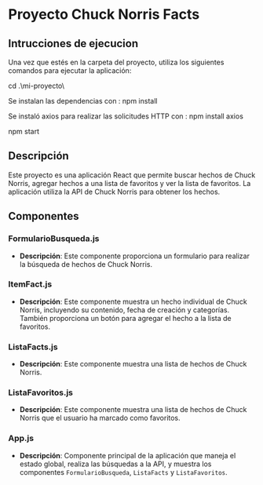 # Proyecto Chuck Norris Facts

## Intrucciones de ejecucion


Una vez que estés en la carpeta del proyecto, utiliza los siguientes comandos para ejecutar la aplicación:

cd .\mi-proyecto\

Se instalan las dependencias con :  npm install

Se instaló axios para realizar las solicitudes HTTP con : npm install axios

npm start


## Descripción

Este proyecto es una aplicación React que permite buscar hechos de Chuck Norris, agregar hechos a una lista de favoritos y ver la lista de favoritos. La aplicación utiliza la API de Chuck Norris para obtener los hechos.

## Componentes

### FormularioBusqueda.js
- **Descripción**: Este componente proporciona un formulario para realizar la búsqueda de hechos de Chuck Norris.

### ItemFact.js
- **Descripción**: Este componente muestra un hecho individual de Chuck Norris, incluyendo su contenido, fecha de creación y categorías. También proporciona un botón para agregar el hecho a la lista de favoritos.

### ListaFacts.js
- **Descripción**: Este componente muestra una lista de hechos de Chuck Norris.

### ListaFavoritos.js
- **Descripción**: Este componente muestra una lista de hechos de Chuck Norris que el usuario ha marcado como favoritos.

### App.js
- **Descripción**: Componente principal de la aplicación que maneja el estado global, realiza las búsquedas a la API, y muestra los componentes `FormularioBusqueda`, `ListaFacts` y `ListaFavoritos`.
